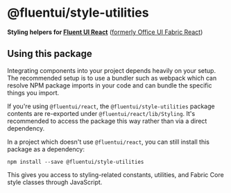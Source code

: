 # @fluentui/style-utilities

**Styling helpers for [Fluent UI React](https://developer.microsoft.com/en-us/fluentui)**
([formerly Office UI Fabric React](https://developer.microsoft.com/en-us/office/blogs/ui-fabric-is-evolving-into-fluent-ui/))

## Using this package

Integrating components into your project depends heavily on your setup. The recommended setup is to use a bundler such as webpack which can resolve NPM package imports in your code and can bundle the specific things you import.

If you're using `@fluentui/react`, the `@fluentui/style-utilities` package contents are re-exported under `@fluentui/react/lib/Styling`. It's recommended to access the package this way rather than via a direct dependency.

In a project which doesn't use `@fluentui/react`, you can still install this package as a dependency:

```
npm install --save @fluentui/style-utilities
```

This gives you access to styling-related constants, utilities, and Fabric Core style classes through JavaScript.
